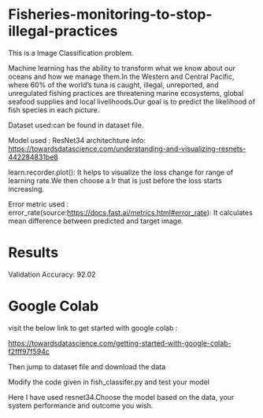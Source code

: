 # Fisheries-monitoring-to-stop-illegal-practices
This is a Image Classification problem.

Machine learning has the ability to transform what we know about our oceans and how we manage them.In the Western and Central Pacific, where 60% of the world’s tuna is caught, illegal, unreported, and unregulated fishing practices are threatening marine ecosystems, global seafood supplies and local livelihoods.Our goal is to predict the likelihood of fish species in each picture.

Dataset used:can be found in dataset file.

Model used : ResNet34 
architechture info: https://towardsdatascience.com/understanding-and-visualizing-resnets-442284831be8

learn.recorder.plot():
It helps to visualize the loss change for range of learning rate.We then choose a lr that is just before the loss starts increasing.

Error metric used :
error_rate(source:https://docs.fast.ai/metrics.html#error_rate): It calculates mean difference between predicted and target image.



# Results
Validation Accuracy: 92.02

# Google Colab 
visit the below link to get started with google colab :

https://towardsdatascience.com/getting-started-with-google-colab-f2fff97f594c

Then jump to dataset file and download the data

Modify the code given in fish_classifer.py and test your model

Here I have used resnet34.Choose the model based on the data, your system performance and outcome you wish.
